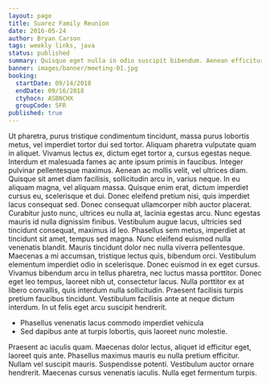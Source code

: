 ```yaml
---
layout: page
title: Suarez Family Reunion
date: 2016-05-24
author: Bryan Carson
tags: weekly links, java
status: published
summary: Quisque eget nulla in odio suscipit bibendum. Aenean efficitur.
banner: images/banner/meeting-01.jpg
booking:
  startDate: 09/14/2018
  endDate: 09/16/2018
  ctyhocn: ASBNCHX
  groupCode: SFR
published: true
---
```

Ut pharetra, purus tristique condimentum tincidunt, massa purus lobortis metus, vel imperdiet tortor dui sed tortor. Aliquam pharetra vulputate quam in aliquet. Vivamus lectus ex, dictum eget tortor a, cursus egestas neque. Interdum et malesuada fames ac ante ipsum primis in faucibus. Integer pulvinar pellentesque maximus. Aenean ac mollis velit, vel ultrices diam. Quisque sit amet diam facilisis, sollicitudin arcu in, varius neque. In eu aliquam magna, vel aliquam massa. Quisque enim erat, dictum imperdiet cursus eu, scelerisque et dui. Donec eleifend pretium nisi, quis imperdiet lacus consequat sed. Donec consequat ullamcorper nibh auctor placerat. Curabitur justo nunc, ultrices eu nulla at, lacinia egestas arcu. Nunc egestas mauris id nulla dignissim finibus.
Vestibulum augue lacus, ultricies sed tincidunt consequat, maximus id leo. Phasellus sem metus, imperdiet at tincidunt sit amet, tempus sed magna. Nunc eleifend euismod nulla venenatis blandit. Mauris tincidunt dolor nec nulla viverra pellentesque. Maecenas a mi accumsan, tristique lectus quis, bibendum orci. Vestibulum elementum imperdiet odio in scelerisque. Donec euismod in ex eget cursus. Vivamus bibendum arcu in tellus pharetra, nec luctus massa porttitor. Donec eget leo tempus, laoreet nibh ut, consectetur lacus. Nulla porttitor ex at libero convallis, quis interdum nulla sollicitudin. Praesent facilisis turpis pretium faucibus tincidunt. Vestibulum facilisis ante at neque dictum interdum. In ut felis eget arcu suscipit hendrerit.

* Phasellus venenatis lacus commodo imperdiet vehicula
* Sed dapibus ante at turpis lobortis, quis laoreet nunc molestie.

Praesent ac iaculis quam. Maecenas dolor lectus, aliquet id efficitur eget, laoreet quis ante. Phasellus maximus mauris eu nulla pretium efficitur. Nullam vel suscipit mauris. Suspendisse potenti. Vestibulum auctor ornare hendrerit. Maecenas cursus venenatis iaculis. Nulla eget fermentum turpis.
